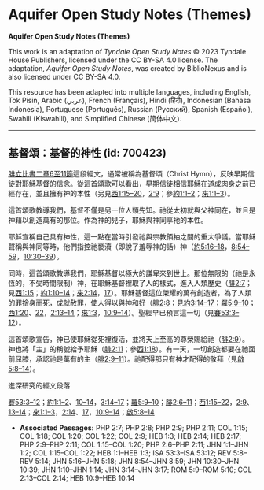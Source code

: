 # Aquifer Open Study Notes (Themes)

**Aquifer Open Study Notes (Themes)**

This work is an adaptation of *Tyndale Open Study Notes* © 2023 Tyndale House Publishers, licensed under the CC BY\-SA 4\.0 license. The adaptation, *Aquifer Open Study Notes*, was created by BiblioNexus and is also licensed under CC BY\-SA 4\.0\.

This resource has been adapted into multiple languages, including English, Tok Pisin, Arabic (عربي), French (Français), Hindi (हिंदी), Indonesian (Bahasa Indonesia), Portuguese (Português), Russian (Русский), Spanish (Español), Swahili (Kiswahili), and Simplified Chinese (简体中文).



--------------------------------

## 基督頌：基督的神性 (id: 700423)

[腓立比書二章6至11節](https://ref.ly/Phil2:6-Phil2:11)這段經文，通常被稱為基督頌（Christ Hymn），反映早期信徒對耶穌基督的信念。從這首頌歌可以看出，早期信徒相信耶穌在道成肉身之前已經存在，並且擁有神的本性（另見[西1:15–20](https://ref.ly/Col1:15-Col1:20)，[2:9](https://ref.ly/Col2:9)；參[約1:1–2](https://ref.ly/John1:1-John1:2)；[來1:1–3](https://ref.ly/Heb1:1-Heb1:3)）。

這首頌歌教導我們，基督不僅是另一位人類先知。祂從太初就與父神同在，並且是神藉以創造萬有的那位。作為神的兒子，耶穌與神同享衪的本性。

耶穌宣稱自己具有神性，這一點在當時引發祂與宗教領袖之間的重大爭議。當耶穌聲稱與神同等時，他們指控祂褻瀆（即說了羞辱神的話）神（[約5:16–18](https://ref.ly/John5:16-John5:18)，[8:54–59](https://ref.ly/John8:54-John8:59)，[10:30–39](https://ref.ly/John10:30-John10:39)）。

同時，這首頌歌教導我們，耶穌基督以極大的謙卑來到世上。那位無限的（祂是永恆的，不受時間限制）神，在耶穌基督裡取了人的樣式，進入人類歷史（[腓2:7](https://ref.ly/Phil2:7)；見[西1:15](https://ref.ly/Col1:15)；[約1:10–14](https://ref.ly/John1:10-John1:14)；[來2:14](https://ref.ly/Heb2:14)，[17](https://ref.ly/Heb2:17)）。耶穌基督這位榮耀的萬有創造者，為了人類的罪捨身而死，成就赦罪，使人得以與神和好（[腓2:8](https://ref.ly/Phil2:8)；見[約3:14–17](https://ref.ly/John3:14-John3:17)；[羅5:9–10](https://ref.ly/Rom5:9-Rom5:10)；[西1:20](https://ref.ly/Col1:20)、[22](https://ref.ly/Col1:22)，[2:13–14](https://ref.ly/Col2:13-Col2:14)；[來1:3](https://ref.ly/Heb1:3)，[10:9–14](https://ref.ly/Heb10:9-Heb10:14)）。聖經早已預言這一切（見[賽53:3–12](https://ref.ly/Isa53:3-Isa53:12)）。

這首頌歌宣告，神已使耶穌從死裡復活，並將天上至高的尊榮賜給祂（[腓2:9](https://ref.ly/Phil2:9)）。神也將「主」的稱號給予耶穌（[腓2:11](https://ref.ly/Phil2:11)；參[西1:18](https://ref.ly/Col1:18)）。有一天，一切創造都要在祂面前屈膝，承認祂是萬有的主（[腓2:9–11](https://ref.ly/Phil2:9-Phil2:11)）。祂配得那只有神才配得的敬拜（見[啟5:8–14](https://ref.ly/Rev5:8-Rev5:14)）。

進深研究的經文段落

[賽53:3–12](https://ref.ly/Isa53:3-Isa53:12)；[約1:1–2](https://ref.ly/John1:1-John1:2)、[10–14](https://ref.ly/John1:10-John1:14)，[3:14–17](https://ref.ly/John3:14-John3:17)；[羅5:9–10](https://ref.ly/Rom5:9-Rom5:10)；[腓2:6–11](https://ref.ly/Phil2:6-Phil2:11)；[西1:15–22](https://ref.ly/Col1:15-Col1:22)，[2:9](https://ref.ly/Col2:9)、[13–14](https://ref.ly/Col2:13-Col2:14)；[來1:1–3](https://ref.ly/Heb1:1-Heb1:3)，[2:14](https://ref.ly/Heb2:14)、[17](https://ref.ly/Heb2:17)，[10:9–14](https://ref.ly/Heb10:9-Heb10:14)；[啟5:8–14](https://ref.ly/Rev5:8-Rev5:14)

* **Associated Passages:** PHP 2:7; PHP 2:8; PHP 2:9; PHP 2:11; COL 1:15; COL 1:18; COL 1:20; COL 1:22; COL 2:9; HEB 1:3; HEB 2:14; HEB 2:17; PHP 2:9–PHP 2:11; COL 1:15–COL 1:20; PHP 2:6–PHP 2:11; JHN 1:1–JHN 1:2; COL 1:15–COL 1:22; HEB 1:1–HEB 1:3; ISA 53:3–ISA 53:12; REV 5:8–REV 5:14; JHN 5:16–JHN 5:18; JHN 8:54–JHN 8:59; JHN 10:30–JHN 10:39; JHN 1:10–JHN 1:14; JHN 3:14–JHN 3:17; ROM 5:9–ROM 5:10; COL 2:13–COL 2:14; HEB 10:9–HEB 10:14

